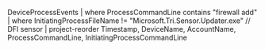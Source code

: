 
DeviceProcessEvents
| where ProcessCommandLine contains "firewall add"
| where InitiatingProcessFileName != "Microsoft.Tri.Sensor.Updater.exe" // DFI sensor
| project-reorder
     Timestamp,
     DeviceName,
     AccountName,
     ProcessCommandLine,
     InitiatingProcessCommandLine


